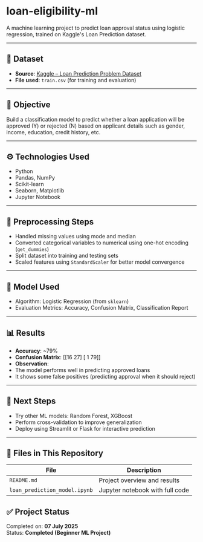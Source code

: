 # loan-eligibility-ml

A machine learning project to predict loan approval status using logistic regression, trained on Kaggle's Loan Prediction dataset.

---

## 📁 Dataset

- **Source**: [Kaggle – Loan Prediction Problem Dataset](https://www.kaggle.com/datasets/altruistdelhite04/loan-prediction-problem-dataset)
- **File used**: `train.csv` (for training and evaluation)

---

## 🎯 Objective

Build a classification model to predict whether a loan application will be approved (Y) or rejected (N) based on applicant details such as gender, income, education, credit history, etc.

---

## ⚙️ Technologies Used

- Python
- Pandas, NumPy
- Scikit-learn
- Seaborn, Matplotlib
- Jupyter Notebook

---

## 🧹 Preprocessing Steps

- Handled missing values using mode and median
- Converted categorical variables to numerical using one-hot encoding (`get_dummies`)
- Split dataset into training and testing sets
- Scaled features using `StandardScaler` for better model convergence

---

## 🤖 Model Used

- Algorithm: Logistic Regression (from `sklearn`)
- Evaluation Metrics: Accuracy, Confusion Matrix, Classification Report

---

## 📊 Results

- **Accuracy**: ~79%
- **Confusion Matrix**:
[[16 27]
[ 1 79]]
- **Observation**:
- The model performs well in predicting approved loans
- It shows some false positives (predicting approval when it should reject)

---

## 🚀 Next Steps

- Try other ML models: Random Forest, XGBoost
- Perform cross-validation to improve generalization
- Deploy using Streamlit or Flask for interactive prediction

---

## 📁 Files in This Repository

| File                         | Description                        |
|------------------------------|------------------------------------|
| `README.md`                  | Project overview and results       |
| `loan_prediction_model.ipynb`| Jupyter notebook with full code    |
      
## ✅ Project Status

Completed on: **07 July 2025**  
Status: **Completed (Beginner ML Project)**  
